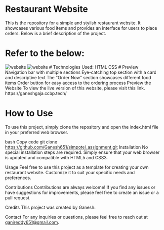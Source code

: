 # Restaurant Website
This is the repository for a simple and stylish restaurant website. It showcases various food items and provides an interface for users to place orders. Below is a brief description of the project.
# Refer to the below:
<img src="https://res.cloudinary.com/dky69roxl/image/upload/v1697698770/Front-End_Developer_Task_page-0001_kspv2n.jpg" alt="website"/>
<img src="https://res.cloudinary.com/dky69roxl/image/upload/v1697698775/Front-End_Developer_Task_page-0002_oc1utq.jpg" alt="website"/>
# Technologies Used: 
HTML 
CSS
# Preview
Navigation bar with multiple sections
Eye-catching top section with a card and descriptive text
The "Order Now" section showcases different food items
Order button for easy access to the ordering process
Preview the Website
To view the live version of this website, please visit this link.
https://ganeshgaja.ccbp.tech/

# How to Use
To use this project, simply clone the repository and open the index.html file in your preferred web browser.

bash
Copy code
git clone https://github.com/Ganesh651/simpotel_assignment.git
Installation
No special installation steps are required. Simply ensure that your web browser is updated and compatible with HTML5 and CSS3.

Usage
Feel free to use this project as a template for creating your own restaurant website. Customize it to suit your specific needs and preferences.

Contributions
Contributions are always welcome! If you find any issues or have suggestions for improvements, please feel free to create an issue or a pull request.

Credits
This project was created by Ganesh.

Contact
For any inquiries or questions, please feel free to reach out at ganireddy651@gmail.com.


